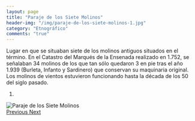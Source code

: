 ```yaml
---
layout: page
title: "Paraje de los Siete Molinos"
header-img: "/img/paraje-de-los-siete-molinos-1.jpg"
category: "Etnográfico"
comments: "true"
---
```



Lugar en que se situaban siete de los molinos antiguos situados en el término. En el Catastro del Marqués de la Ensenada realizado en 1.752, se señalaban 34 molinos de los que tan sólo quedaron 3 en pie tras el año 1.939 (Burleta, Infanto y Sardinero) que conservan su maquinaria original. Los molinos de vientos estuvieron funcionando hasta la década de los 50 del siglo pasado. 



<div id="myCarousel" class="carousel slide" data-ride="carousel">
  <!-- Indicators -->
  <ol class="carousel-indicators">
    <li data-target="#myCarousel" data-slide-to="0" class="active"></li>
  </ol>
  <!-- Wrapper for slides -->
  <div class="carousel-inner" role="listbox">
    <div class="item active">
      <img src="{{ site.github.url }}/img/paraje-de-los-siete-molinos-1.jpg" alt="Paraje de los Siete Molinos">
    </div>
  <!-- Left and right controls -->
  <a class="left carousel-control" href="#myCarousel" role="button" data-slide="prev">
    <span class="glyphicon glyphicon-chevron-left" aria-hidden="true"></span>
    <span class="sr-only">Previous</span>
  </a>
  <a class="right carousel-control" href="#myCarousel" role="button" data-slide="next">
    <span class="glyphicon glyphicon-chevron-right" aria-hidden="true"></span>
    <span class="sr-only">Next</span>
  </a>
</div>



